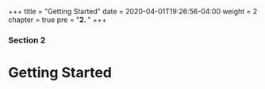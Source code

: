 +++
title = "Getting Started"
date = 2020-04-01T19:26:56-04:00
weight = 2
chapter = true
pre = "<b>2. </b>"
+++

### Section 2

# Getting Started

 